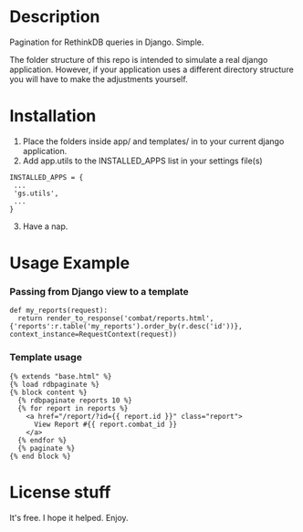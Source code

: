 Description
===========

Pagination for RethinkDB queries in Django. Simple.


The folder structure of this repo is intended to simulate a real django application. However, if your application uses a different directory structure you will have to make the adjustments yourself.

Installation
============

1) Place the folders inside app/ and templates/ in to your current django application.
2) Add app.utils to the INSTALLED_APPS list in your settings file(s)
```
INSTALLED_APPS = {
 ...
 'gs.utils',
 ...
}
```
3) Have a nap.

Usage Example
=============

### Passing from Django view to a template
```
def my_reports(request):
  return render_to_response('combat/reports.html', {'reports':r.table('my_reports').order_by(r.desc('id'))}, context_instance=RequestContext(request))
```


### Template usage
```
{% extends "base.html" %}
{% load rdbpaginate %}
{% block content %}
  {% rdbpaginate reports 10 %}
  {% for report in reports %}
    <a href="/report/?id={{ report.id }}" class="report">
      View Report #{{ report.combat_id }}
    </a>
  {% endfor %}
  {% paginate %}
{% end block %}
```

License stuff
=============
It's free. I hope it helped. Enjoy.
